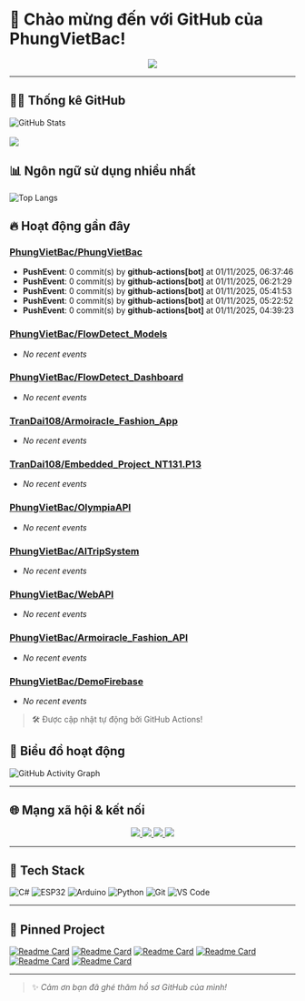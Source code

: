 # 👋 Chào mừng đến với GitHub của PhungVietBac!

<p align="center">
  <img src="https://readme-typing-svg.demolab.com/?lines=Welcome+to+my+GitHub!;I+love+Programming;AI+%7C+FullStack+%7C+Android+%7C+Desktop;Let's+build+something+awesome!&center=true&width=500&height=45&color=F7971E&vCenter=true&size=22">
</p>

---

## 🧑‍💻 Thống kê GitHub

![GitHub Stats](https://github-readme-stats.vercel.app/api?username=PhungVietBac&show_icons=true&theme=radical)
<br><br>
![](https://nirzak-streak-stats.vercel.app/?user=PhungVietBac&theme=radical)

## 📊 Ngôn ngữ sử dụng nhiều nhất

![Top Langs](https://github-readme-stats.vercel.app/api/top-langs/?username=PhungVietBac&layout=compact&theme=radical)

## 🔥 Hoạt động gần đây

<!--START_SECTION:activity-->
### [PhungVietBac/PhungVietBac](https://github.com/PhungVietBac/PhungVietBac)
- **PushEvent**: 0 commit(s) by **github-actions[bot]** at 01/11/2025, 06:37:46
- **PushEvent**: 0 commit(s) by **github-actions[bot]** at 01/11/2025, 06:21:29
- **PushEvent**: 0 commit(s) by **github-actions[bot]** at 01/11/2025, 05:41:53
- **PushEvent**: 0 commit(s) by **github-actions[bot]** at 01/11/2025, 05:22:52
- **PushEvent**: 0 commit(s) by **github-actions[bot]** at 01/11/2025, 04:39:23

### [PhungVietBac/FlowDetect_Models](https://github.com/PhungVietBac/FlowDetect_Models)
- _No recent events_

### [PhungVietBac/FlowDetect_Dashboard](https://github.com/PhungVietBac/FlowDetect_Dashboard)
- _No recent events_

### [TranDai108/Armoiracle_Fashion_App](https://github.com/TranDai108/Armoiracle_Fashion_App)
- _No recent events_

### [TranDai108/Embedded_Project_NT131.P13](https://github.com/TranDai108/Embedded_Project_NT131.P13)
- _No recent events_

### [PhungVietBac/OlympiaAPI](https://github.com/PhungVietBac/OlympiaAPI)
- _No recent events_

### [PhungVietBac/AITripSystem](https://github.com/PhungVietBac/AITripSystem)
- _No recent events_

### [PhungVietBac/WebAPI](https://github.com/PhungVietBac/WebAPI)
- _No recent events_

### [PhungVietBac/Armoiracle_Fashion_API](https://github.com/PhungVietBac/Armoiracle_Fashion_API)
- _No recent events_

### [PhungVietBac/DemoFirebase](https://github.com/PhungVietBac/DemoFirebase)
- _No recent events_

<!--END_SECTION:activity-->

> 🛠️ Được cập nhật tự động bởi GitHub Actions!

## 🧭 Biểu đồ hoạt động

![GitHub Activity Graph](https://github-readme-activity-graph.vercel.app/graph?username=PhungVietBac&theme=github-compact)

---

## 🌐 Mạng xã hội & kết nối

<p align="center">
  <a href="https://www.linkedin.com/in/b%E1%BA%AFc-ph%C3%B9ng-vi%E1%BB%87t-396674298/" target="_blank">
    <img src="https://img.shields.io/badge/-LinkedIn-0077B5?style=for-the-badge&logo=linkedin&logoColor=white" />
  </a>
  <a href="mailto:bacphungviet@gmail.com">
    <img src="https://img.shields.io/badge/-Gmail-D14836?style=for-the-badge&logo=gmail&logoColor=white" />
  </a>
  <a href="https://github.com/PhungVietBac">
    <img src="https://img.shields.io/badge/-GitHub-181717?style=for-the-badge&logo=github&logoColor=white" />
  </a>
  <a href="https://www.facebook.com/bac.phungviet.92" target="_blank">
    <img src="https://img.shields.io/badge/-Facebook-1877F2?style=for-the-badge&logo=facebook&logoColor=white" />
  </a>
</p>

---

## 🧰 Tech Stack

![C#](https://img.shields.io/badge/-CSharp-239120?style=flat&logo=c-sharp&logoColor=white)
![ESP32](https://img.shields.io/badge/-ESP32-FF5722?style=flat&logo=esphome&logoColor=white)
![Arduino](https://img.shields.io/badge/-Arduino-00979D?style=flat&logo=arduino&logoColor=white)
![Python](https://img.shields.io/badge/-Python-3776AB?style=flat&logo=python&logoColor=white)
![Git](https://img.shields.io/badge/-Git-F05032?style=flat&logo=git&logoColor=white)
![VS Code](https://img.shields.io/badge/-VSCode-007ACC?style=flat&logo=visual-studio-code&logoColor=white)

---

## 📌 Pinned Project

[![Readme Card](https://github-readme-stats.vercel.app/api/pin/?username=PhungVietBac&repo=AITripSystem&theme=radical)](https://github.com/PhungVietBac/AITripSystem)
[![Readme Card](https://github-readme-stats.vercel.app/api/pin/?username=PhungVietBac&repo=WebAPI&theme=radical)](https://github.com/PhungVietBac/WebAPI)
[![Readme Card](https://github-readme-stats.vercel.app/api/pin/?username=PhungVietBac&repo=Armoiracle_Fashion_API&theme=radical)](https://github.com/PhungVietBac/Armoiracle_Fashion_API)
[![Readme Card](https://github-readme-stats.vercel.app/api/pin/?username=PhungVietBac&repo=Olympia&theme=radical)](https://github.com/PhungVietBac/Olympia)
[![Readme Card](https://github-readme-stats.vercel.app/api/pin/?username=PhungVietBac&repo=WENS_project_NT131.P13_group15&theme=radical)](https://github.com/PhungVietBac/WENS_project_NT131.P13_group15)
[![Readme Card](https://github-readme-stats.vercel.app/api/pin/?username=TranDai108&repo=Armoiracle_Fashion_App&theme=radical)](https://github.com/TranDai108/Armoiracle_Fashion_App)

---

> ✨ *Cảm ơn bạn đã ghé thăm hồ sơ GitHub của mình!*
